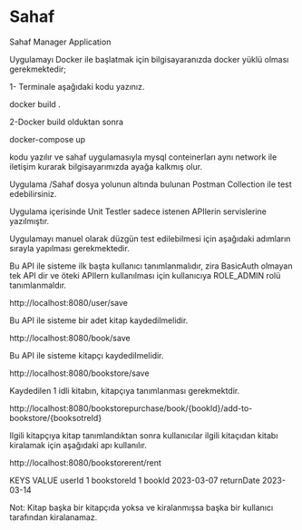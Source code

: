 # Sahaf
Sahaf Manager Application

Uygulamayı Docker ile başlatmak için bilgisayaranızda docker yüklü olması gerekmektedir;

1- Terminale aşağıdaki kodu yazınız.
  
docker build .

2-Docker build olduktan sonra
  
docker-compose up

kodu yazılır ve sahaf uygulamasıyla mysql conteinerları aynı network ile iletişim kurarak bilgisayarımızda ayağa kalkmış olur.

Uygulama /Sahaf dosya yolunun altında bulunan Postman Collection ile test edebilirsiniz.

Uygulama içerisinde Unit Testler sadece istenen APIlerin servislerine yazılmıştır.

Uygulamayı manuel olarak düzgün test edilebilmesi için aşağıdaki adımların sırayla yapılması gerekmektedir.

Bu API ile sisteme ilk başta kullanıcı tanımlanmalıdır, zira BasicAuth olmayan tek API dir ve öteki APIlern kullanılması için kullanıcıya ROLE_ADMIN rolü tanımlanmaldır.

http://localhost:8080/user/save

Bu API ile sisteme bir adet kitap kaydedilmelidir.

http://localhost:8080/book/save

Bu API ile sisteme kitapçı kaydedilmelidir.

http://localhost:8080/bookstore/save

Kaydedilen 1 idli kitabın, kitapçıya tanımlanması gerekmektdir.

http://localhost:8080/bookstorepurchase/book/{bookId}/add-to-bookstore/{booksotreId}

Ilgili kitapçıya kitap tanımlandıktan sonra kullanıcılar ilgili kitaçıdan kitabı kiralamak için aşağıdaki apı kullanılır.

http://localhost:8080/bookstorerent/rent

  KEYS          VALUE
  userId        1
  bookstoreId   1
  bookId        2023-03-07
  returnDate    2023-03-14
  
Not: Kitap başka bir kitapçıda yoksa ve kiralanmışsa başka bir kullanıcı tarafından kiralanamaz.
  
  
  
  
  
  
  
  
